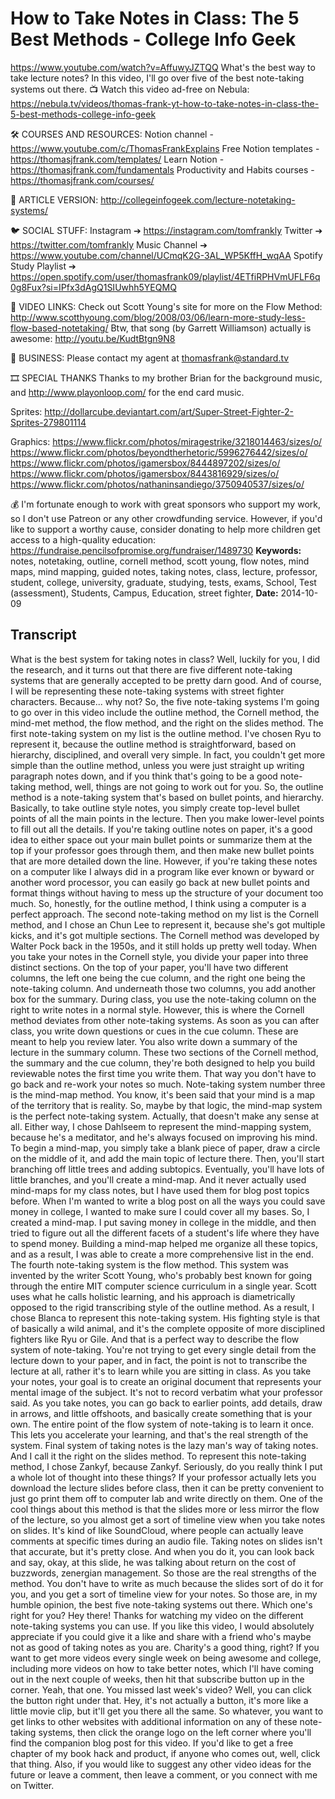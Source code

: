 # How to Take Notes in Class: The 5 Best Methods - College Info Geek
https://www.youtube.com/watch?v=AffuwyJZTQQ
What's the best way to take lecture notes? In this video, I'll go over five of the best note-taking systems out there.
📺 Watch this video ad-free on Nebula: https://nebula.tv/videos/thomas-frank-yt-how-to-take-notes-in-class-the-5-best-methods-college-info-geek

🛠 COURSES AND RESOURCES: 
Notion channel - https://www.youtube.com/c/ThomasFrankExplains
Free Notion templates - https://thomasjfrank.com/templates/
Learn Notion - https://thomasjfrank.com/fundamentals
Productivity and Habits courses - https://thomasjfrank.com/courses/

📃 ARTICLE VERSION:
http://collegeinfogeek.com/lecture-notetaking-systems/

 🐦 SOCIAL STUFF:
Instagram ➔ https://instagram.com/tomfrankly
Twitter ➔ https://twitter.com/tomfrankly
Music Channel ➔ https://www.youtube.com/channel/UCmqK2G-3AL_WP5KffH_wqAA
Spotify Study Playlist ➔ https://open.spotify.com/user/thomasfrank09/playlist/4ETfiRPHVmUFLF6q0g8Fux?si=IPfx3dAgQ1SIUwhh5YEQMQ

🔗 VIDEO LINKS:
Check out Scott Young's site for more on the Flow Method: http://www.scotthyoung.com/blog/2008/03/06/learn-more-study-less-flow-based-notetaking/
Btw, that song (by Garrett Williamson) actually is awesome: http://youtu.be/KudtBtgn9N8

👐 BUSINESS:
Please contact my agent at thomasfrank@standard.tv

🎞 SPECIAL THANKS
Thanks to my brother Brian for the background music, and http://www.playonloop.com/ for the end card music.

Sprites: http://dollarcube.deviantart.com/art/Super-Street-Fighter-2-Sprites-279801114

Graphics:
https://www.flickr.com/photos/miragestrike/3218014463/sizes/o/
https://www.flickr.com/photos/beyondtherhetoric/5996276442/sizes/o/
https://www.flickr.com/photos/igamersbox/8444897202/sizes/o/
https://www.flickr.com/photos/igamersbox/8443816929/sizes/o/
https://www.flickr.com/photos/nathaninsandiego/3750940537/sizes/o/

💰 I'm fortunate enough to work with great sponsors who support my work, so I don't use Patreon or any other crowdfunding service. However, if you'd like to support a worthy cause, consider donating to help more children get access to a high-quality education: https://fundraise.pencilsofpromise.org/fundraiser/1489730
**Keywords:** notes, notetaking, outline, cornell method, scott young, flow notes, mind maps, mind mapping, guided notes, taking notes, class, lecture, professor, student, college, university, graduate, studying, tests, exams, School, Test (assessment), Students, Campus, Education, street fighter, 
**Date:** 2014-10-09

## Transcript
 What is the best system for taking notes in class? Well, luckily for you, I did the research, and it turns out that there are five different note-taking systems that are generally accepted to be pretty darn good. And of course, I will be representing these note-taking systems with street fighter characters. Because... why not? So, the five note-taking systems I'm going to go over in this video include the outline method, the Cornell method, the mind-met method, the flow method, and the right on the slides method. The first note-taking system on my list is the outline method. I've chosen Ryu to represent it, because the outline method is straightforward, based on hierarchy, disciplined, and overall very simple. In fact, you couldn't get more simple than the outline method, unless you were just straight up writing paragraph notes down, and if you think that's going to be a good note-taking method, well, things are not going to work out for you. So, the outline method is a note-taking system that's based on bullet points, and hierarchy. Basically, to take outline style notes, you simply create top-level bullet points of all the main points in the lecture. Then you make lower-level points to fill out all the details. If you're taking outline notes on paper, it's a good idea to either space out your main bullet points or summarize them at the top if your professor goes through them, and then make new bullet points that are more detailed down the line. However, if you're taking these notes on a computer like I always did in a program like ever known or byward or another word processor, you can easily go back at new bullet points and format things without having to mess up the structure of your document too much. So, honestly, for the outline method, I think using a computer is a perfect approach. The second note-taking method on my list is the Cornell method, and I chose an Chun Lee to represent it, because she's got multiple kicks, and it's got multiple sections. The Cornell method was developed by Walter Pock back in the 1950s, and it still holds up pretty well today. When you take your notes in the Cornell style, you divide your paper into three distinct sections. On the top of your paper, you'll have two different columns, the left one being the cue column, and the right one being the note-taking column. And underneath those two columns, you add another box for the summary. During class, you use the note-taking column on the right to write notes in a normal style. However, this is where the Cornell method deviates from other note-taking systems. As soon as you can after class, you write down questions or cues in the cue column. These are meant to help you review later. You also write down a summary of the lecture in the summary column. These two sections of the Cornell method, the summary and the cue column, they're both designed to help you build reviewable notes the first time you write them. That way you don't have to go back and re-work your notes so much. Note-taking system number three is the mind-map method. You know, it's been said that your mind is a map of the territory that is reality. So, maybe by that logic, the mind-map system is the perfect note-taking system. Actually, that doesn't make any sense at all. Either way, I chose Dahlseem to represent the mind-mapping system, because he's a meditator, and he's always focused on improving his mind. To begin a mind-map, you simply take a blank piece of paper, draw a circle on the middle of it, and add the main topic of lecture there. Then, you'll start branching off little trees and adding subtopics. Eventually, you'll have lots of little branches, and you'll create a mind-map. And it never actually used mind-maps for my class notes, but I have used them for blog post topics before. When I'm wanted to write a blog post on all the ways you could save money in college, I wanted to make sure I could cover all my bases. So, I created a mind-map. I put saving money in college in the middle, and then tried to figure out all the different facets of a student's life where they have to spend money. Building a mind-map helped me organize all these topics, and as a result, I was able to create a more comprehensive list in the end. The fourth note-taking system is the flow method. This system was invented by the writer Scott Young, who's probably best known for going through the entire MIT computer science curriculum in a single year. Scott uses what he calls holistic learning, and his approach is diametrically opposed to the rigid transcribing style of the outline method. As a result, I chose Blanca to represent this note-taking system. His fighting style is that of basically a wild animal, and it's the complete opposite of more disciplined fighters like Ryu or Gile. And that is a perfect way to describe the flow system of note-taking. You're not trying to get every single detail from the lecture down to your paper, and in fact, the point is not to transcribe the lecture at all, rather it's to learn while you are sitting in class. As you take your notes, your goal is to create an original document that represents your mental image of the subject. It's not to record verbatim what your professor said. As you take notes, you can go back to earlier points, add details, draw in arrows, and little offshoots, and basically create something that is your own. The entire point of the flow system of note-taking is to learn it once. This lets you accelerate your learning, and that's the real strength of the system. Final system of taking notes is the lazy man's way of taking notes. And I call it the right on the slides method. To represent this note-taking method, I chose Zankyf, because Zankyf. Seriously, do you really think I put a whole lot of thought into these things? If your professor actually lets you download the lecture slides before class, then it can be pretty convenient to just go print them off to computer lab and write directly on them. One of the cool things about this method is that the slides more or less mirror the flow of the lecture, so you almost get a sort of timeline view when you take notes on slides. It's kind of like SoundCloud, where people can actually leave comments at specific times during an audio file. Taking notes on slides isn't that accurate, but it's pretty close. And when you do it, you can look back and say, okay, at this slide, he was talking about return on the cost of buzzwords, zenergian management. So those are the real strengths of the method. You don't have to write as much because the slides sort of do it for you, and you get a sort of timeline view for your notes. So those are, in my humble opinion, the best five note-taking systems out there. Which one's right for you? Hey there! Thanks for watching my video on the different note-taking systems you can use. If you like this video, I would absolutely appreciate if you could give it a like and share with a friend who's maybe not as good of taking notes as you are. Charity's a good thing, right? If you want to get more videos every single week on being awesome and college, including more videos on how to take better notes, which I'll have coming out in the next couple of weeks, then hit that subscribe button up in the corner. Yeah, that one. You missed last week's video? Well, you can click the button right under that. Hey, it's not actually a button, it's more like a little movie clip, but it'll get you there all the same. So whatever, you want to get links to other websites with additional information on any of these note-taking systems, then click the orange logo on the left corner where you'll find the companion blog post for this video. If you'd like to get a free chapter of my book hack and product, if anyone who comes out, well, click that thing. Also, if you would like to suggest any other video ideas for the future or leave a comment, then leave a comment, or you connect with me on Twitter.
